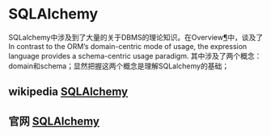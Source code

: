 # SQLAlchemy

SQLalchemy中涉及到了大量的关于DBMS的理论知识。在Overview[¶](https://docs.sqlalchemy.org/en/13/intro.html#overview)中，谈及了In contrast to the ORM’s domain-centric mode of usage, the expression language provides a schema-centric usage paradigm. 其中涉及了两个概念：domain和schema；显然把握这两个概念是理解SQLalchemy的基础；



## wikipedia [SQLAlchemy](https://en.wikipedia.org/wiki/SQLAlchemy)



## 官网 [SQLAlchemy](https://www.sqlalchemy.org/) 

